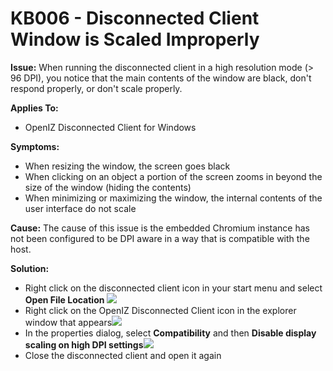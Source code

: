# KB006 - Disconnected Client Window is Scaled Improperly

**Issue:** When running the disconnected client in a high resolution mode \(&gt; 96 DPI\), you notice that the main contents of the window are black, don't respond properly, or don't scale properly.

**Applies To:**

* OpenIZ Disconnected Client for Windows

**Symptoms:**

* When resizing the window, the screen goes black
* When clicking on an object a portion of the screen zooms in beyond the size of the window \(hiding the contents\)
* When minimizing or maximizing the window, the internal contents of the user interface do not scale

**Cause:** The cause of this issue is the embedded Chromium instance has not been configured to be DPI aware in a way that is compatible with the host.

**Solution:**

* Right click on the disconnected client icon in your start menu and select **Open File Location** ![](https://github.com/santedb/dev-doc/tree/9b45e644816a9036372ab34507ea733c8b7af72b/santedb/sdb-kb/.gitbook/assets/kb006-startcommand.png)
* Right click on the OpenIZ Disconnected Client icon in the explorer window that appears![](https://github.com/santedb/dev-doc/tree/9b45e644816a9036372ab34507ea733c8b7af72b/santedb/sdb-kb/.gitbook/assets/kb006-explorer-rc.png)
* In the properties dialog, select **Compatibility** and then **Disable display scaling on high DPI settings**![](https://github.com/santedb/dev-doc/tree/9b45e644816a9036372ab34507ea733c8b7af72b/santedb/sdb-kb/.gitbook/assets/kb006-disable-scaling.png)
* Close the disconnected client and open it again

